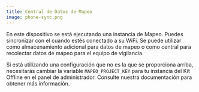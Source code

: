 ```yaml
---
title: Central de Datos de Mapeo
image: phone-sync.png
---
```


En este dispositivo se está ejecutando una instancia de Mapeo. Puedes sincronizar con el cuando estés conectado a su WiFi. Se puede utilizar como almacenamiento adicional para datos de mapeo o como central para recolectar datos de mapeo para el equipo de vigilancia.

Si está utilizando una configuración que no es la que se proporciona arriba, necesitarás cambiar la variable `MAPEO_PROJECT_KEY` para tu instancia del Kit Offline en el <app-button :inline="true" localurl=":8079/#/configuration">panel de administrador</app-button>. Consulte nuestra documentación para obtener más información.

<app-button :color="true" localurl=":8086/all/https://docs.earthdefenderstoolkit.com/device-usage/bundled-applications/mapeo-data-hub/syncing-with-hub" text="Lea documentación"></app-button>
